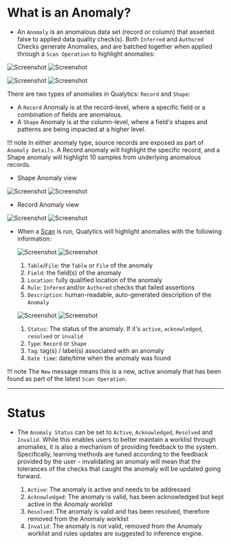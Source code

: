 # What is an Anomaly?

* An `Anomaly` is an anomalous data set (record or column) that asserted false to applied data quality check(s). Both `Inferred` and `Authored` Checks generate Anomalies, and are batched together when applied through a `Scan Operation` to highlight anomalies:

![Screenshot](../assets/anomalies/anomalies-tab-light.png#only-light)
![Screenshot](../assets/anomalies/anomalies-tab-dark.png#only-dark)

![Screenshot](../assets/anomalies/anomaly-table-light.png#only-light)
![Screenshot](../assets/anomalies/anomaly-table-dark.png#only-dark)


There are two types of anomalies in Qualytics: `Record` and `Shape`:

* A `Record` Anomaly is at the record-level, where a specific field or a combination of fields are anomalous. 
* A `Shape` Anomaly is at the column-level, where a field's shapes and patterns are being impacted at a higher level. 

!!! note
    In either anomaly type, source records are exposed as part of `Anomaly Details`. A Record anomaly will highlight the specific record, and a Shape anomaly will highlight 10 samples from underlying anomalous records.

* Shape Anomaly view

![Screenshot](../assets/anomalies/shape-anomaly-light.png#only-light)
![Screenshot](../assets/anomalies/shape-anomaly-dark.png#only-dark)

* Record Anomaly view

![Screenshot](../assets/anomalies/record-anomaly-light.png#only-light)
![Screenshot](../assets/anomalies/record-anomaly-dark.png#only-dark)



* When a [Scan](/userguide/operations/scan) is run, Qualytics will highlight anomalies with the following information:

    ![Screenshot](../assets/anomalies/anomalies-fields-light.png#only-light)
    ![Screenshot](../assets/anomalies/anomalies-fields-dark.png#only-dark)

    1. `Table`/`File`: the `Table` or `File` of the anomaly
    2. `Field`: the field(s) of the anomaly
    3. `Location`: fully qualified location of the anomaly
    4. `Rule`: `Infered` and/or `Authored` checks that failed assertions
    5. `Description`: human-readable, auto-generated description of the `Anomaly`

    ![Screenshot](../assets/anomalies/anomalies-status-light.png#only-light)
    ![Screenshot](../assets/anomalies/anomalies-status-dark.png#only-dark)

    1. `Status`: The status of the anomaly. If it's `active`, `acknowledged`, `resolved` or `invalid`
    2. `Type`: `Record` or `Shape`
    3. `Tag`: tag(s) / label(s) associated with an anomaly
    4. `Date time`: date/time when the anomaly was found

!!! note
    The <spam id='required'>`New`</spam> message means this is a new, active anomaly that has been found as part of the latest `Scan Operation`.
    
---
# Status

* The `Anomaly Status` can be set to `Active`, `Acknowledged`, `Resolved` and `Invalid`. While this enables users to better maintain a worklist through anomalies, it is also a mechanism of providing feedback to the system. Specifically, learning methods are tuned according to the feedback provided by the user - invalidating an anomaly will mean that the tolerances of the checks that caught the anomaly will be updated going forward.

    1. `Active`: The anomaly is active and needs to be addressed
    2. `Acknowledged`: The anomaly is valid, has been acknowledged but kept active in the Anomaly worklist
    3. `Resolved`: The anomaly is valid and has been resolved, therefore removed from the Anomaly worklist
    4. `Invalid`: The anomaly is not valid, removed from the Anomaly worklist and rules updates are suggested to inference engine.

